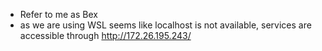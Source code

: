 - Refer to me as Bex
- as we are using WSL seems like localhost is not available, services are accessible through http://172.26.195.243/